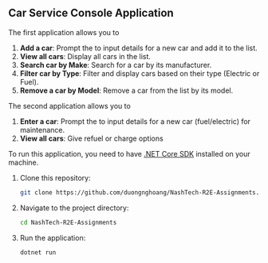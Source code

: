 ## Car Service Console Application
The first application allows you to
1. **Add a car**: Prompt the to input details for a new car and add it to the list.
2. **View all cars**: Display all cars in the list.
3. **Search car by Make**: Search for a car by its manufacturer.
4. **Filter car by Type**: Filter and display cars based on their type (Electric or Fuel).
5. **Remove a car by Model**: Remove a car from the list by its model.

The second application allows you to
1. **Enter a car**: Prompt the to input details for a new car (fuel/electric) for maintenance.
2. **View all cars**: Give refuel or charge options 

To run this application, you need to have [.NET Core SDK](https://dotnet.microsoft.com/download) installed on your machine.
1. Clone this repository:
   ```bash
   git clone https://github.com/duongnghoang/NashTech-R2E-Assignments.git
   ```
2. Navigate to the project directory:
   ```bash
   cd NashTech-R2E-Assignments
   ```
3. Run the application:
   ```bash
   dotnet run
   ```
